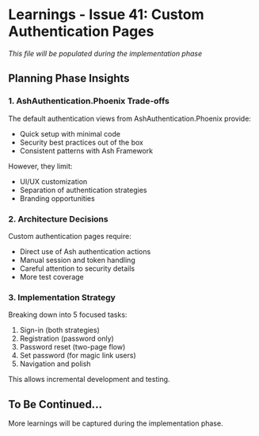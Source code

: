 # Learnings - Issue 41: Custom Authentication Pages

*This file will be populated during the implementation phase*

## Planning Phase Insights

### 1. AshAuthentication.Phoenix Trade-offs

The default authentication views from AshAuthentication.Phoenix provide:
- Quick setup with minimal code
- Security best practices out of the box
- Consistent patterns with Ash Framework

However, they limit:
- UI/UX customization
- Separation of authentication strategies
- Branding opportunities

### 2. Architecture Decisions

Custom authentication pages require:
- Direct use of Ash authentication actions
- Manual session and token handling
- Careful attention to security details
- More test coverage

### 3. Implementation Strategy

Breaking down into 5 focused tasks:
1. Sign-in (both strategies)
2. Registration (password only)
3. Password reset (two-page flow)
4. Set password (for magic link users)
5. Navigation and polish

This allows incremental development and testing.

## To Be Continued...

More learnings will be captured during the implementation phase.